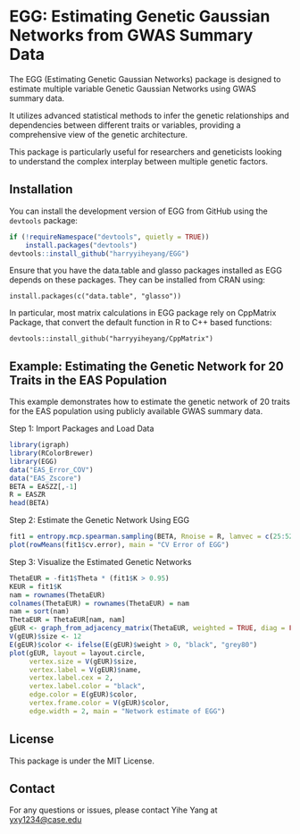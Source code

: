 # EGG: Estimating Genetic Gaussian Networks from GWAS Summary Data

The EGG (Estimating Genetic Gaussian Networks) package is designed to estimate multiple variable Genetic Gaussian Networks using GWAS summary data. 

It utilizes advanced statistical methods to infer the genetic relationships and dependencies between different traits or variables, providing a comprehensive view of the genetic architecture. 

This package is particularly useful for researchers and geneticists looking to understand the complex interplay between multiple genetic factors.

## Installation

You can install the development version of EGG from GitHub using the `devtools` package:

```R
if (!requireNamespace("devtools", quietly = TRUE))
    install.packages("devtools")
devtools::install_github("harryyiheyang/EGG")
```
Ensure that you have the data.table and glasso packages installed as EGG depends on these packages. They can be installed from CRAN using:
```
install.packages(c("data.table", "glasso"))
```
In particular, most matrix calculations in EGG package rely on CppMatrix Package, that convert the default function in R to C++ based functions:
```
devtools::install_github("harryyiheyang/CppMatrix")
```
## Example: Estimating the Genetic Network for 20 Traits in the EAS Population

This example demonstrates how to estimate the genetic network of 20 traits for the EAS population using publicly available GWAS summary data.

Step 1: Import Packages and Load Data
```R
library(igraph)
library(RColorBrewer)
library(EGG)
data("EAS_Error_COV")
data("EAS_Zscore")
BETA = EASZZ[,-1]
R = EASZR
head(BETA)
```
Step 2: Estimate the Genetic Network Using EGG
```R
fit1 = entropy.mcp.spearman.sampling(BETA, Rnoise = R, lamvec = c(25:52)/1125, max.eps = 0.005, max.iter = 25, rho = 0.05, mineig = 0.01, subfrac = 0.5, subthres = 0.5, subtime = 300, alpha = 0)
plot(rowMeans(fit1$cv.error), main = "CV Error of EGG")
```
Step 3: Visualize the Estimated Genetic Networks
```R
ThetaEUR = -fit1$Theta * (fit1$K > 0.95)
KEUR = fit1$K
nam = rownames(ThetaEUR)
colnames(ThetaEUR) = rownames(ThetaEUR) = nam
nam = sort(nam)
ThetaEUR = ThetaEUR[nam, nam]
gEUR <- graph_from_adjacency_matrix(ThetaEUR, weighted = TRUE, diag = FALSE, mode = "undirected")
V(gEUR)$size <- 12
E(gEUR)$color <- ifelse(E(gEUR)$weight > 0, "black", "grey80")
plot(gEUR, layout = layout.circle,
     vertex.size = V(gEUR)$size,
     vertex.label = V(gEUR)$name,
     vertex.label.cex = 2,
     vertex.label.color = "black",
     edge.color = E(gEUR)$color,
     vertex.frame.color = V(gEUR)$color,
     edge.width = 2, main = "Network estimate of EGG")
```
## License

This package is under the MIT License.

## Contact

For any questions or issues, please contact Yihe Yang at yxy1234@case.edu
